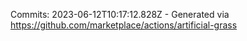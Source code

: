 Commits: 2023-06-12T10:17:12.828Z - Generated via https://github.com/marketplace/actions/artificial-grass
<br>
